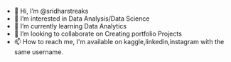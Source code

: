 - 👋 Hi, I’m @sridharstreaks
- 👀 I’m interested in Data Analysis/Data Science
- 🌱 I’m currently learning Data Analytics
- 💞️ I’m looking to collaborate on Creating portfolio Projects
- 📫 How to reach me, I'm available on kaggle,linkedin,instagram with the same username.

<!---
sridharstreaks/sridharstreaks is a ✨ special ✨ repository because its `README.md` (this file) appears on your GitHub profile.
You can click the Preview link to take a look at your changes.
--->
